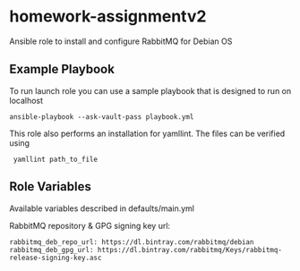 # homework-assignmentv2

Ansible role to install and configure RabbitMQ for Debian OS


Example Playbook
--------------

To run launch role you can use a sample playbook that is designed to run on localhost
     
    ansible-playbook --ask-vault-pass playbook.yml 

This role also performs an installation for yamllint. The files can be verified using

     yamllint path_to_file

      
Role Variables
--------------
Available variables described in defaults/main.yml


RabbitMQ repository & GPG signing key url:

    rabbitmq_deb_repo_url: https://dl.bintray.com/rabbitmq/debian
    rabbitmq_deb_gpg_url: https://dl.bintray.com/rabbitmq/Keys/rabbitmq-release-signing-key.asc

